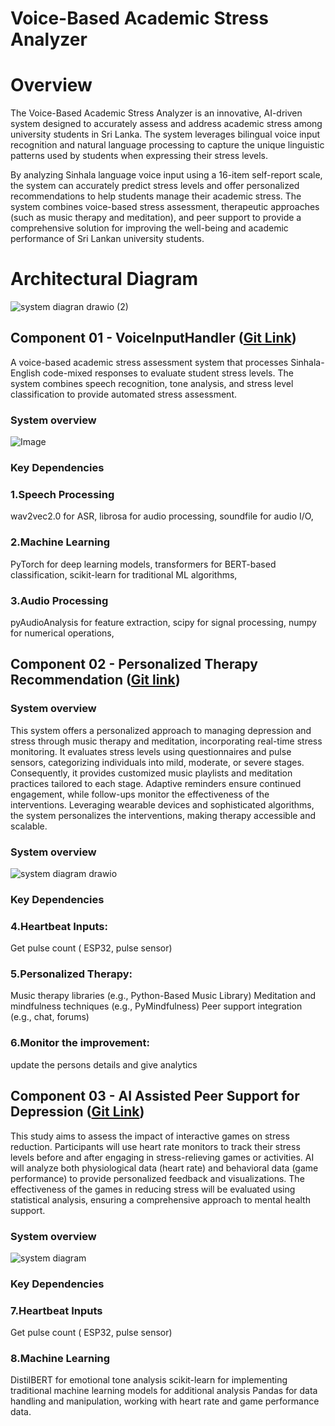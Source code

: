 # Voice-Based Academic Stress Analyzer

# Overview

The Voice-Based Academic Stress Analyzer is an innovative, AI-driven system designed to accurately assess and address academic stress among university students in Sri Lanka. The system leverages bilingual voice input recognition and natural language processing to capture the unique linguistic patterns used by students when expressing their stress levels.

By analyzing Sinhala language voice input using a 16-item self-report scale, the system can accurately predict stress levels and offer personalized recommendations to help students manage their academic stress. The system combines voice-based stress assessment, therapeutic approaches (such as music therapy and meditation), and peer support to provide a comprehensive solution for improving the well-being and academic performance of Sri Lankan university students.

# Architectural Diagram

![system diagran drawio (2)](https://github.com/user-attachments/assets/4a99b0ba-e5d5-47ca-a7a5-7316776114e0)

## Component 01 - VoiceInputHandler ([Git Link](https://github.com/viduthranaweera2001/accedemic-stress-management/tree/feature/stress-score-calculation-new))
A voice-based academic stress assessment system that processes Sinhala-English code-mixed responses to evaluate student stress levels. The system combines speech recognition, tone analysis, and stress level classification to provide automated stress assessment.

### System overview 

![Image](https://github.com/user-attachments/assets/a7702f02-9ca9-4d6d-8582-d8400e18e4b6)

### Key Dependencies

### 1.Speech Processing

wav2vec2.0 for ASR, 
librosa for audio processing, 
soundfile for audio I/O, 

### 2.Machine Learning

PyTorch for deep learning models, 
transformers for BERT-based classification, 
scikit-learn for traditional ML algorithms, 

### 3.Audio Processing

pyAudioAnalysis for feature extraction, 
scipy for signal processing, 
numpy for numerical operations, 

## Component 02 - Personalized Therapy Recommendation ([Git link](https://github.com/viduthranaweera2001/accedemic-stress-management/tree/feature/personalized-therapy-suggestion))

### System overview 
This system offers a personalized approach to managing depression and stress through music therapy and meditation, incorporating real-time stress monitoring. It evaluates stress levels using questionnaires and pulse sensors, categorizing individuals into mild, moderate, or severe stages. Consequently, it provides customized music playlists and meditation practices tailored to each stage. Adaptive reminders ensure continued engagement, while follow-ups monitor the effectiveness of the interventions. Leveraging wearable devices and sophisticated algorithms, the system personalizes the interventions, making therapy accessible and scalable. 

### System overview 

![system diagram drawio](https://github.com/user-attachments/assets/aff86c75-7bcc-47c8-9639-402a9c7ac00a)

### Key Dependencies

### 4.Heartbeat Inputs:
Get pulse count ( ESP32, pulse sensor)

### 5.Personalized Therapy:

Music therapy libraries (e.g., Python-Based Music Library)
Meditation and mindfulness techniques (e.g., PyMindfulness)
Peer support integration (e.g., chat, forums)

### 6.Monitor the improvement:
update the persons details and give analytics


## Component 03 - AI Assisted Peer Support for Depression ([Git Link](https://github.com/viduthranaweera2001/accedemic-stress-management/tree/feature/ai-peer-assistance))

This study aims to assess the impact of interactive games on stress reduction. Participants will use heart rate monitors to track their stress levels before and after engaging in stress-relieving games or activities. AI will analyze both physiological data (heart rate) and behavioral data (game performance) to provide personalized feedback and visualizations. The effectiveness of the games in reducing stress will be evaluated using statistical analysis, ensuring a comprehensive approach to mental health support.

### System overview 

![system diagram](https://github.com/user-attachments/assets/e57972f0-bbbf-4ed0-929c-df1710fff66d)

### Key Dependencies

### 7.Heartbeat Inputs
Get pulse count ( ESP32, pulse sensor)

### 8.Machine Learning
DistilBERT for emotional tone analysis
scikit-learn for implementing traditional machine learning models for additional analysis
Pandas for data handling and manipulation, working with heart rate and game performance data.



  
